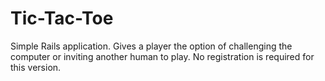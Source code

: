 # Tic-Tac-Toe

Simple Rails application. Gives a player the option of challenging the computer or inviting another human to play. No registration is required for this version.
